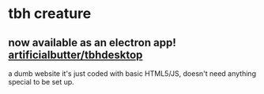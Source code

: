 # tbh creature
## now available as an electron app! [artificialbutter/tbhdesktop](https://github.com/artificialbutter/tbhdesktop)
a dumb website
it's just coded with basic HTML5/JS, doesn't need anything special to be set up.

